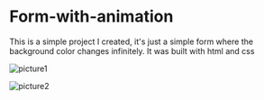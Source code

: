 # Form-with-animation

This is a simple project I created, it's just a simple form where the background color changes infinitely. It was built with html and css

![picture1](https://user-images.githubusercontent.com/68081476/168488023-5456b70f-aa7f-4c39-b2cf-57dc4dc81e31.png)

![picture2](https://user-images.githubusercontent.com/68081476/168488035-561eaac9-1b8c-405e-85f0-e7ce947d39d5.png)
